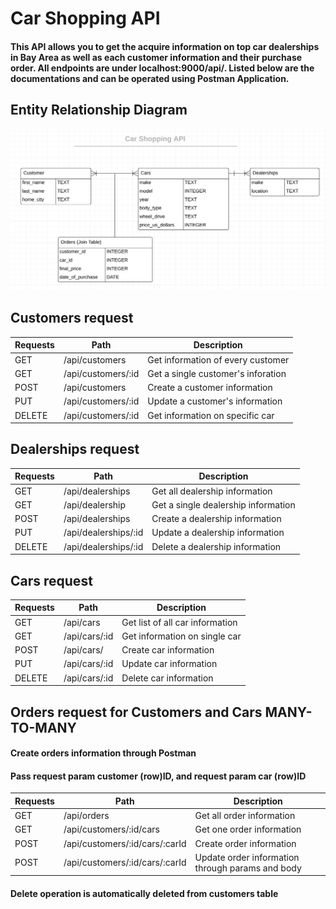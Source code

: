 # Car Shopping API

#### This API allows you to get the acquire information on top car dealerships in Bay Area as well as each customer information and their purchase order. All endpoints are under **localhost:9000/api/**. Listed below are the documentations and can be operated using Postman Application. 


## Entity Relationship Diagram 
![carshoppingapi](./erd.png)

## Customers request 

|   Requests      | Path        | Description |
| ----------- | ----------- | ----------- |
|  GET | /api/customers | Get information of every customer |
|  GET | /api/customers/:id | Get a single customer's inforation  |
|  POST  | /api/customers     |  Create a customer information  |
|  PUT  | /api/customers/:id       |  Update a customer's information   |
|  DELETE  | /api/customers/:id      |  Get information on specific car  |


## Dealerships request 

 
|   Requests      |    Path        | Description |
| ----------- | ----------- | ----------- |
|  GET  | /api/dealerships  | Get all dealership information  |
|  GET  | /api/dealership   | Get a single dealership information  |
|  POST | /api/dealerships  |  Create a dealership information     |
|  PUT  | /api/dealerships/:id  |  Update a dealership information   |
|  DELETE  | /api/dealerships/:id   |  Delete a dealership information  |


## Cars request 

|    Requests   |    Path     | Description  |
| ----------- | ----------- | ----------- |
| GET    | /api/cars       |  Get list of all car information   |
| GET    | /api/cars/:id   |  Get information on single car   |
| POST   | /api/cars/      |  Create car information  |
| PUT    | /api/cars/:id   |  Update car information   |
| DELETE | /api/cars/:id   |  Delete car information  |

## Orders request for Customers and Cars **MANY-TO-MANY** 
#### Create orders information through Postman
#### Pass request param customer (row)ID, and request param car (row)ID

|    Requests   |    Path     | Description  |
| ----------- | ----------- | ----------- |
| GET    | /api/orders     |  Get all order information   |
| GET    | /api/customers/:id/cars  |  Get one order information   |
| POST   | /api/customers/:id/cars/:carId     |  Create order information  |
| POST   | /api/customers/:id/cars/:carId     | Update order information through params and body |
#### Delete operation is automatically deleted from customers table




